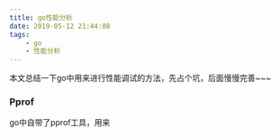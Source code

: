 ```yaml
---
title: go性能分析
date: 2019-05-12 21:44:08
tags:
	- go
	- 性能分析
---
```


本文总结一下go中用来进行性能调试的方法，先占个坑，后面慢慢完善\~\~\~

### Pprof

go中自带了pprof工具，用来